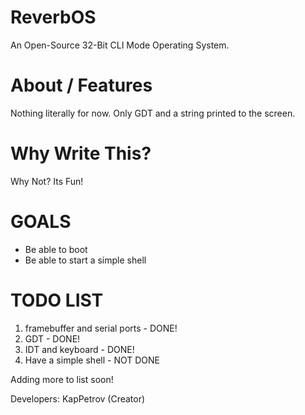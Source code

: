 # ReverbOS
An Open-Source 32-Bit CLI Mode Operating System.

# About / Features
Nothing literally for now. Only GDT and a string printed to the screen.

# Why Write This?
Why Not? Its Fun!

# GOALS
- Be able to boot
- Be able to start a simple shell

# TODO LIST
1. framebuffer and serial ports - DONE!
2. GDT - DONE!
3. IDT and keyboard - DONE!
4. Have a simple shell - NOT DONE

Adding more to list soon!

Developers:
KapPetrov (Creator)
